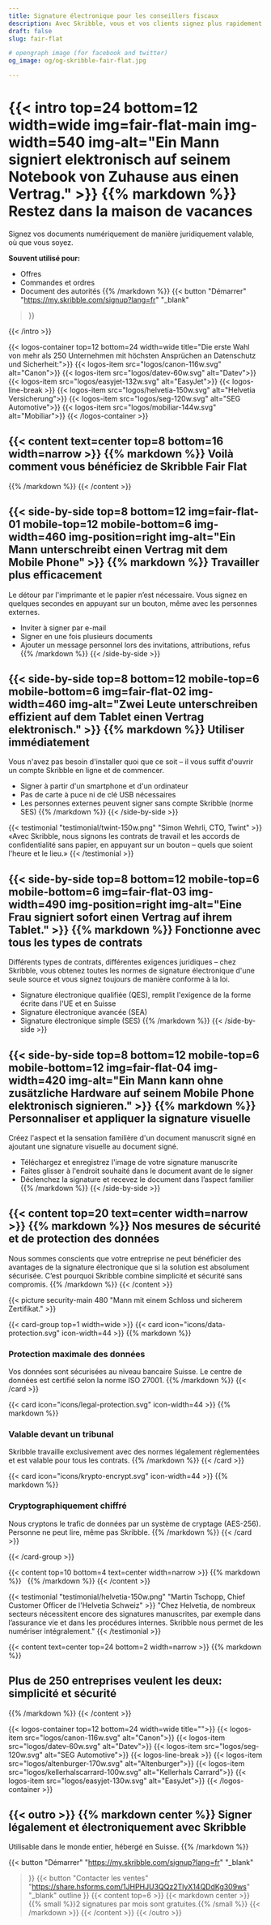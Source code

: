 ```yaml
---
title: Signature électronique pour les conseillers fiscaux
description: Avec Skribble, vous et vos clients signez plus rapidement et de manière plus sécurisée – du bilan jusqu’aux comptes annuels et à la planification fiscale.
draft: false
slug: fair-flat

# opengraph image (for facebook and twitter)
og_image: og/og-skribble-fair-flat.jpg

---
```

{{< intro top=24 bottom=12 width=wide img=fair-flat-main img-width=540 img-alt="Ein Mann signiert elektronisch auf seinem Notebook von Zuhause aus einen Vertrag." >}}
{{% markdown %}}
Restez dans la
maison de vacances
===============
Signez vos documents numériquement de manière juridiquement valable, où que vous soyez.

**Souvent utilisé pour:**
- Offres
- Commandes et ordres
- Document des autorités
{{% /markdown %}}
{{< button
  "Démarrer"
  "https://my.skribble.com/signup?lang=fr"
  "_blank"
>}}

{{< /intro >}}

[//]: # (--------------------------------------------------------------------------------------------------------------)

{{< logos-container top=12 bottom=24 width=wide title="Die erste Wahl von mehr als 250 Unternehmen mit höchsten Ansprüchen an Datenschutz und Sicherheit:">}}
  {{< logos-item src="logos/canon-116w.svg" alt="Canon">}}
  {{< logos-item src="logos/datev-60w.svg" alt="Datev">}}
  {{< logos-item src="logos/easyjet-132w.svg" alt="EasyJet">}}
  {{< logos-line-break >}}
  {{< logos-item src="logos/helvetia-150w.svg" alt="Helvetia Versicherung">}}
  {{< logos-item src="logos/seg-120w.svg" alt="SEG Automotive">}}
  {{< logos-item src="logos/mobiliar-144w.svg" alt="Mobiliar">}}
{{< /logos-container >}}

[//]: # (--------------------------------------------------------------------------------------------------------------)

{{< content text=center top=8 bottom=16 width=narrow >}}
{{% markdown %}}
Voilà comment vous
bénéficiez de Skribble Fair Flat
---
{{% /markdown %}}
{{< /content >}}

[//]: # (--------------------------------------------------------------------------------------------------------------)

{{< side-by-side top=8 bottom=12 img=fair-flat-01 mobile-top=12 mobile-bottom=6 img-width=460 img-position=right img-alt="Ein Mann unterschreibt einen Vertrag mit dem Mobile Phone" >}}
{{% markdown %}}
Travailler plus efficacement 
---
Le détour par l'imprimante et le papier n’est nécessaire. Vous signez en quelques secondes en appuyant sur un bouton, même avec les personnes externes.

- Inviter à signer par e-mail
- Signer en une fois plusieurs documents
- Ajouter un message personnel lors des invitations, attributions, refus
{{% /markdown %}}
{{< /side-by-side >}}

[//]: # (--------------------------------------------------------------------------------------------------------------)

{{< side-by-side top=8 bottom=12 mobile-top=6 mobile-bottom=6 img=fair-flat-02 img-width=460 img-alt="Zwei Leute unterschreiben effizient auf dem Tablet einen Vertrag elektronisch." >}}
{{% markdown %}}
Utiliser immédiatement
---
Vous n'avez pas besoin d'installer quoi que ce soit –  il vous suffit d'ouvrir un compte Skribble en ligne et de commencer.

- Signer à partir d'un smartphone et d'un ordinateur
- Pas de carte à puce ni de clé USB nécessaires
- Les personnes externes peuvent signer sans compte Skribble (norme SES)
{{% /markdown %}}
{{< /side-by-side >}}

[//]: # (--------------------------------------------------------------------------------------------------------------)

{{< testimonial "testimonial/twint-150w.png" "Simon Wehrli, CTO, Twint" >}}
«Avec Skribble, nous signons les contrats de travail et les accords de confidentialité sans papier, en appuyant sur un bouton – quels que soient l'heure et le lieu.»
{{< /testimonial >}}

[//]: # (--------------------------------------------------------------------------------------------------------------)

{{< side-by-side top=8 bottom=12 mobile-top=6 mobile-bottom=6 img=fair-flat-03 img-width=490 img-position=right img-alt="Eine Frau signiert sofort einen Vertrag auf ihrem Tablet." >}}
{{% markdown %}}
Fonctionne avec tous les types de contrats
---
Différents types de contrats, différentes exigences juridiques – chez Skribble, vous obtenez toutes les normes de signature électronique d'une seule source et vous signez toujours de manière conforme à la loi.

- Signature électronique qualifiée (QES), remplit l'exigence de la forme écrite dans l'UE et en Suisse
- Signature électronique avancée (SEA)
- Signature électronique simple (SES)
{{% /markdown %}}
{{< /side-by-side >}}

[//]: # (--------------------------------------------------------------------------------------------------------------)

{{< side-by-side top=8 bottom=12 mobile-top=6 mobile-bottom=12 img=fair-flat-04 img-width=420 img-alt="Ein Mann kann ohne zusätzliche Hardware auf seinem Mobile Phone elektronisch signieren." >}}
{{% markdown %}}
Personnaliser et appliquer la signature visuelle
---
Créez l'aspect et la sensation familière d'un document manuscrit signé en ajoutant une signature visuelle au document signé. 

- Téléchargez et enregistrez l'image de votre signature manuscrite
- Faites glisser à l'endroit souhaité dans le document avant de le signer
- Déclenchez la signature et recevez le document dans l’aspect familier
{{% /markdown %}}
{{< /side-by-side >}}

[//]: # (--------------------------------------------------------------------------------------------------------------)

{{< content top=20 text=center width=narrow >}}
{{% markdown %}}
Nos mesures de sécurité et
de protection des données
---
Nous sommes conscients que votre entreprise ne peut bénéficier des avantages de la signature électronique que si la solution est absolument sécurisée. C’est pourquoi Skribble combine simplicité et sécurité sans compromis.
{{% /markdown %}}
{{< /content >}}

{{< picture security-main 480 "Mann mit einem Schloss und sicherem Zertifikat." >}}

{{< card-group top=1 width=wide >}}
{{< card icon="icons/data-protection.svg" icon-width=44 >}}
{{% markdown %}}
### Protection maximale des données
Vos données sont sécurisées au niveau bancaire Suisse. Le centre de données est certifié selon la norme ISO 27001.
{{% /markdown %}}
{{< /card >}}

{{< card icon="icons/legal-protection.svg" icon-width=44 >}}
{{% markdown %}}
### Valable devant un tribunal
Skribble travaille exclusivement avec des normes légalement réglementées et est valable pour tous les contrats.
{{% /markdown %}}
{{< /card >}}

{{< card icon="icons/krypto-encrypt.svg" icon-width=44 >}}
{{% markdown %}}
### Cryptographiquement chiffré
Nous cryptons le trafic de données par un système de cryptage (AES-256). Personne ne peut lire, même pas Skribble.
{{% /markdown %}}
{{< /card >}}

{{< /card-group >}}

{{< content top=10 bottom=4 text=center width=narrow >}}
{{% markdown %}}
&nbsp;
{{% /markdown %}}
{{< /content >}}

[//]: # (--------------------------------------------------------------------------------------------------------------)

{{< testimonial "testimonial/helvetia-150w.png" "Martin Tschopp, Chief Customer Officer de l'Helvetia Schweiz" >}}
"Chez Helvetia, de nombreux secteurs nécessitent encore des signatures manuscrites, par exemple dans l’assurance vie et dans les procédures internes. Skribble nous permet de les numériser intégralement." 
{{< /testimonial >}}

[//]: # (--------------------------------------------------------------------------------------------------------------)

{{< content text=center top=24 bottom=2 width=narrow >}}
{{% markdown %}}
## Plus de 250 entreprises veulent les deux: simplicité et sécurité
{{% /markdown %}}
{{< /content >}}

{{< logos-container top=12 bottom=24 width=wide title="">}}
  {{< logos-item src="logos/canon-116w.svg" alt="Canon">}}
  {{< logos-item src="logos/datev-60w.svg" alt="Datev">}}
  {{< logos-item src="logos/seg-120w.svg" alt="SEG Automotive">}}
  {{< logos-line-break >}}
  {{< logos-item src="logos/altenburger-170w.svg" alt="Altenburger">}}
  {{< logos-item src="logos/kellerhalscarrard-100w.svg" alt="Kellerhals Carrard">}}
  {{< logos-item src="logos/easyjet-130w.svg" alt="EasyJet">}}
{{< /logos-container >}}

[//]: # (--------------------------------------------------------------------------------------------------------------)

{{< outro >}}
{{% markdown center %}}
Signer légalement et électroniquement 
avec Skribble
---
Utilisable dans le monde entier, hébergé en Suisse.
{{% /markdown %}}


{{< button
  "Démarrer"
  "https://my.skribble.com/signup?lang=fr"
  "_blank"
>}}
{{< button
  "Contacter les ventes"
  "https://share.hsforms.com/1JHPHJU3QQz2TlyX14QDdKg309ws"
  "_blank"
  outline
>}}
{{< content top=6 >}}
{{< markdown center >}}
{{% small %}}2 signatures par mois sont gratuites.{{% /small %}} 
{{< /markdown >}}
{{< /content >}}
{{< /outro >}}

